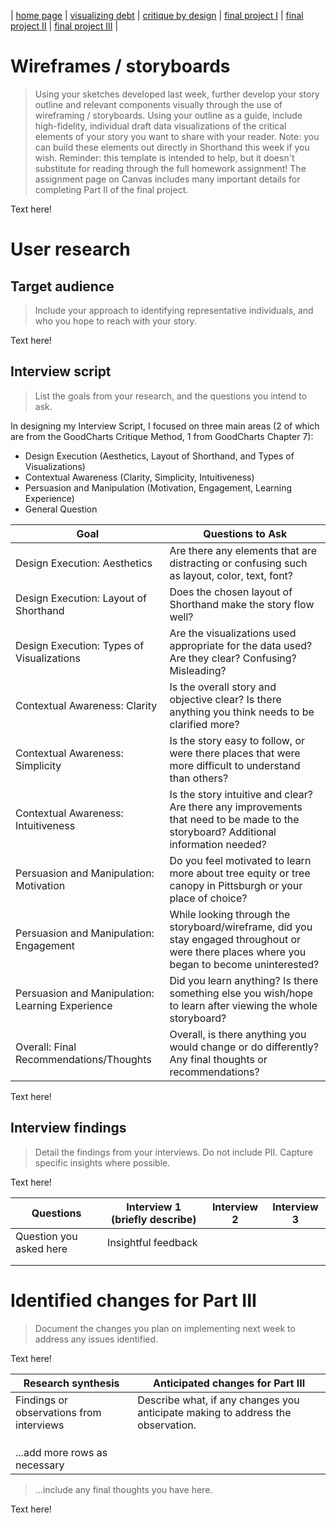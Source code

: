 | [home page](https://valeriee37.github.io/TSWD-portfolio/) | [visualizing debt](https://valeriee37.github.io/TSWD-portfolio/ass2.html) | [critique by design](https://valeriee37.github.io/TSWD-portfolio/ass3&4.html) | [final project I](https://valeriee37.github.io/TSWD-portfolio/project_part1.html) | [final project II](https://valeriee37.github.io/TSWD-portfolio/project_part2.html) | [final project III](https://valeriee37.github.io/TSWD-portfolio/project_part3.html) |

# Wireframes / storyboards
> Using your sketches developed last week, further develop your story outline and relevant components visually through the use of wireframing / storyboards. Using your outline as a guide, include high-fidelity, individual draft data visualizations of the critical elements of your story you want to share with your reader. Note: you can build these elements out directly in Shorthand this week if you wish.  Reminder: this template is intended to help, but it doesn't substitute for reading through the full homework assignment!  The assignment page on Canvas includes many important details for completing Part II of the final project. 

Text here!

# User research 

## Target audience
> Include your approach to identifying representative individuals, and who you hope to reach with your story. 

Text here!

## Interview script
> List the goals from your research, and the questions you intend to ask.

In designing my Interview Script, I focused on three main areas (2 of which are from the GoodCharts Critique Method, 1 from GoodCharts Chapter 7):

- Design Execution (Aesthetics, Layout of Shorthand, and Types of Visualizations)
- Contextual Awareness (Clarity, Simplicity, Intuitiveness)
- Persuasion and Manipulation (Motivation, Engagement, Learning Experience)
- General Question


| Goal | Questions to Ask |
|------|------------------|
|  Design Execution: Aesthetics    | Are there any elements that are distracting or confusing such as layout, color, text, font?                 |
| Design Execution: Layout of Shorthand     | Does the chosen layout of Shorthand make the story flow well?                 |
| Design Execution: Types of Visualizations     |   Are the visualizations used appropriate for the data used? Are they clear? Confusing? Misleading?               |
| Contextual Awareness: Clarity     | Is the overall story and objective clear? Is there anything you think needs to be clarified more?                |
| Contextual Awareness: Simplicity     | Is the story easy to follow, or were there places that were more difficult to understand than others?                 |
|Contextual Awareness: Intuitiveness      |  	Is the story intuitive and clear? Are there any improvements that need to be made to the storyboard? Additional information needed?                |
| Persuasion and Manipulation: Motivation     | Do you feel motivated to learn more about tree equity or tree canopy in Pittsburgh or your place of choice?                 |
| Persuasion and Manipulation: Engagement     |  While looking through the storyboard/wireframe, did you stay engaged throughout or were there places where you began to become uninterested?                |
|  Persuasion and Manipulation: Learning Experience    |  Did you learn anything? Is there something else you wish/hope to learn after viewing the whole storyboard?                |
|Overall: Final Recommendations/Thoughts|Overall, is there anything you would change or do differently? Any final thoughts or recommendations?|


Text here!

## Interview findings
> Detail the findings from your interviews.  Do not include PII.  Capture specific insights where possible.

Text here!

| Questions               | Interview 1 (briefly describe) | Interview 2 | Interview 3 |
|-------------------------|--------------------------------|-------------|-------------|
| Question you asked here | Insightful feedback            |             |             |
|                         |                                |             |             |
|                         |                                |             |             |


# Identified changes for Part III
> Document the changes you plan on implementing next week to address any issues identified.  

Text here!

| Research synthesis                       | Anticipated changes for Part III                                                |
|------------------------------------------|---------------------------------------------------------------------------------|
| Findings or observations from interviews | Describe what, if any changes you anticipate making to address the observation. |
|                                          |                                                                                 |
|                                          |                                                                                 |
|                                          |                                                                                 |
| ...add more rows as necessary            |                                                                                 |

> ...include any final thoughts you have here. 

Text here!


